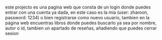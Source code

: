 este projecto es una pagina web que consta de un login donde puedes entrar con una cuenta ya dada, en este caso es la mia (user: zharoon, password: 1234) o bien registrarse como nuevo usuario, tambien en la página web encuentras libros donde puedes buscarlo ya sea por nombre, autor o id, tambien un apartado de reseñas, añadiendo que puedes cerrar sesion
